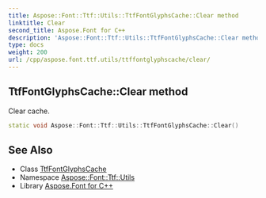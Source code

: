 ```yaml
---
title: Aspose::Font::Ttf::Utils::TtfFontGlyphsCache::Clear method
linktitle: Clear
second_title: Aspose.Font for C++
description: 'Aspose::Font::Ttf::Utils::TtfFontGlyphsCache::Clear method. Clear cache in C++.'
type: docs
weight: 200
url: /cpp/aspose.font.ttf.utils/ttffontglyphscache/clear/
---
```

## TtfFontGlyphsCache::Clear method


Clear cache.

```cpp
static void Aspose::Font::Ttf::Utils::TtfFontGlyphsCache::Clear()
```

## See Also

* Class [TtfFontGlyphsCache](../)
* Namespace [Aspose::Font::Ttf::Utils](../../)
* Library [Aspose.Font for C++](../../../)
